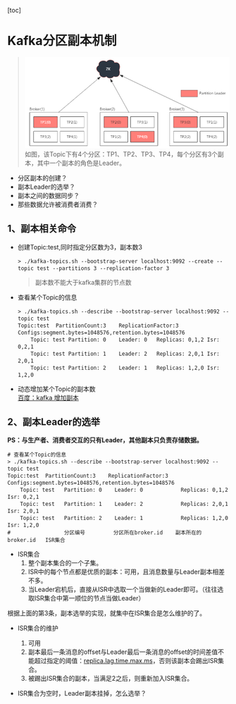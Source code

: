 [toc]

# Kafka分区副本机制

> ![](../etc/kafka_分区副本示意图.png)<br>
> 如图，该Topic下有4个分区：TP1、TP2、TP3、TP4，每个分区有3个副本，其中一个副本的角色是Leader。

- 分区副本的创建？
- 副本Leader的选举？
- 副本之间的数据同步？
- 那些数据允许被消费者消费？

## 1、副本相关命令
- 创建Topic:test,同时指定分区数为3，副本数3
    ``` shell
    > ./kafka-topics.sh --bootstrap-server localhost:9092 --create --topic test --partitions 3 --replication-factor 3
    ```

    > 副本数不能大于kafka集群的节点数
- 查看某个Topic的信息
    ``` shell
    > ./kafka-topics.sh --describe --bootstrap-server localhost:9092 --topic test
    Topic:test	PartitionCount:3	ReplicationFactor:3	Configs:segment.bytes=1048576,retention.bytes=1048576
        Topic: test	Partition: 0	Leader: 0	Replicas: 0,1,2	Isr: 0,2,1
        Topic: test	Partition: 1	Leader: 2	Replicas: 2,0,1	Isr: 2,0,1
        Topic: test	Partition: 2	Leader: 1	Replicas: 1,2,0	Isr: 1,2,0
    ```
- 动态增加某个Topic的副本数<br>
    [百度：kafka 增加副本](https://www.baidu.com/s?wd=kafka%20%E5%A2%9E%E5%8A%A0%E5%89%AF%E6%9C%AC&rsv_spt=1&rsv_iqid=0x963caebb0000437b&issp=1&f=8&rsv_bp=1&rsv_idx=2&ie=utf-8&rqlang=cn&tn=baiduhome_pg&rsv_enter=1&rsv_dl=tb&inputT=21731&rsv_t=fe9aQyndbfCqzUt%2FaIrxYh5UUfzHbjUIlUJohBzfQvsjMIdsVE59Uh7b43CogOJe9wQD&oq=kafka%2520offset&rsv_pq=f15b955400066f22&rsv_sug3=99&rsv_sug1=63&rsv_sug7=100&rsv_sug2=0&rsv_sug4=22630)

## 2、副本Leader的选举
<b>PS：与生产者、消费者交互的只有Leader，其他副本只负责存储数据。</b>

``` shell
# 查看某个Topic的信息
> ./kafka-topics.sh --describe --bootstrap-server localhost:9092 --topic test
Topic:test	PartitionCount:3	ReplicationFactor:3	Configs:segment.bytes=1048576,retention.bytes=1048576
    Topic: test   Partition: 0    Leader: 0            Replicas: 0,1,2      Isr: 0,2,1
    Topic: test   Partition: 1    Leader: 2            Replicas: 2,0,1      Isr: 2,0,1
    Topic: test   Partition: 2    Leader: 1            Replicas: 1,2,0      Isr: 1,2,0
#                 分区编号         分区所在broker.id    副本所在的broker.id   ISR集合
```

- ISR集合
    1. 整个副本集合的一个子集。<br>
    2. ISR中的每个节点都是优质的副本：可用，且消息数量与Leader副本相差不多。
    3. 当Leader宕机后，直接从ISR中选取一个当做新的Leader即可。（往往选取ISR集合中第一顺位的节点当做Leader）

根据上面的第3条，副本选举的实现，就集中在ISR集合是怎么维护的了。

- ISR集合的维护
    1. 可用
    2. 副本最后一条消息的offset与Leader最后一条消息的offset的时间差值不能超过指定的阈值：[replica.lag.time.max.ms](http://kafka.apache.org/documentation/#brokerconfigs)，否则该副本会踢出ISR集合。
    3. 被踢出ISR集合的副本，当满足2之后，则重新加入ISR集合。

- ISR集合为空时，Leader副本挂掉，怎么选举？
